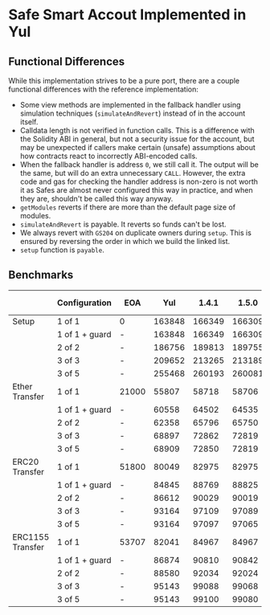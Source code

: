 # Safe Smart Accout Implemented in Yul

## Functional Differences

While this implementation strives to be a pure port, there are a couple
functional differences with the reference implementation:

- Some view methods are implemented in the fallback handler using simulation
  techniques (`simulateAndRevert`) instead of in the account itself.
- Calldata length is not verified in function calls. This is a difference with
  the Solidity ABI in general, but not a security issue for the account, but may
  be unexpected if callers make certain (unsafe) assumptions about how contracts
  react to incorrectly ABI-encoded calls.
- When the fallback handler is address `0`, we still call it. The output will be
  the same, but will do an extra unnecessary `CALL`. However, the extra code and
  gas for checking the handler address is non-zero is not worth it as Safes are
  almost never configured this way in practice, and when they are, shouldn't be
  called this way anyway.
- `getModules` reverts if there are more than the default page size of modules.
- `simulateAndRevert` is payable. It reverts so funds can't be lost.
- We always revert with `GS204` on duplicate owners during `setup`. This is
  ensured by reversing the order in which we build the linked list.
- `setup` function is `payable`.

## Benchmarks

|                  | Configuration  | EOA   | Yul    | 1.4.1  | 1.5.0  | Gas Improvement | Overhead Improvement |
| ---------------- | -------------- | ----- | ------ | ------ | ------ | --------------- | -------------------- |
| Setup            | 1 of 1         | 0     | 163848 | 166349 | 166309 | 1.50%           | 1.50%                |
|                  | 1 of 1 + guard | -     | 163848 | 166349 | 166309 | 1.50%           | 1.50%                |
|                  | 2 of 2         | -     | 186756 | 189813 | 189755 | 1.61%           | 1.61%                |
|                  | 3 of 3         | -     | 209652 | 213265 | 213189 | 1.69%           | 1.69%                |
|                  | 3 of 5         | -     | 255468 | 260193 | 260081 | 1.82%           | 1.82%                |
| Ether Transfer   | 1 of 1         | 21000 | 55807  | 58718  | 58706  | 4.96%           | 7.72%                |
|                  | 1 of 1 + guard | -     | 60558  | 64502  | 64535  | 6.11%           | 9.07%                |
|                  | 2 of 2         | -     | 62358  | 65796  | 65750  | 5.23%           | 7.67%                |
|                  | 3 of 3         | -     | 68897  | 72862  | 72819  | 5.44%           | 7.65%                |
|                  | 3 of 5         | -     | 68909  | 72850  | 72819  | 5.41%           | 7.60%                |
| ERC20 Transfer   | 1 of 1         | 51800 | 80049  | 82975  | 82975  | 3.53%           | 9.39%                |
|                  | 1 of 1 + guard | -     | 84845  | 88769  | 88825  | 4.42%           | 10.61%               |
|                  | 2 of 2         | -     | 86612  | 90029  | 90019  | 3.80%           | 8.94%                |
|                  | 3 of 3         | -     | 93164  | 97109  | 97089  | 4.06%           | 8.71%                |
|                  | 3 of 5         | -     | 93164  | 97097  | 97065  | 4.05%           | 8.68%                |
| ERC1155 Transfer | 1 of 1         | 53707 | 82041  | 84967  | 84967  | 3.44%           | 9.36%                |
|                  | 1 of 1 + guard | -     | 86874  | 90810  | 90842  | 4.33%           | 10.61%               |
|                  | 2 of 2         | -     | 88580  | 92034  | 92024  | 3.75%           | 9.01%                |
|                  | 3 of 3         | -     | 95143  | 99088  | 99068  | 3.98%           | 8.69%                |
|                  | 3 of 5         | -     | 95143  | 99100  | 99080  | 3.99%           | 8.72%                |
